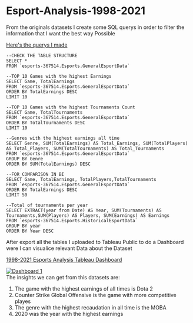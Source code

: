 # Esport-Analysis-1998-2021

From the originals datasets I create some SQL querys in order to filter the information that I want the best way Possible

[Here's the querys I made](https://console.cloud.google.com/bigquery?sq=341570980120:b81a6622d2f0414491b7b12e184d17ec)

````
--CHECK THE TABLE STRUCTURE
SELECT *
FROM `esports-367514.Esports.GeneralEsportData` 
````
````
--TOP 10 Games with the highest Earnings 
SELECT Game, TotalEarnings
FROM `esports-367514.Esports.GeneralEsportData` 
ORDER BY TotalEarnings DESC
LIMIT 10 
````
````
--TOP 10 Games with the highest Tournaments Count
SELECT Game, TotalTournaments
FROM `esports-367514.Esports.GeneralEsportData`  
ORDER BY TotalTournaments DESC
LIMIT 10 
````
````
--Genres with the highest earnings all time
SELECT Genre, SUM(TotalEarnings) AS Total_Earnings, SUM(TotalPlayers) AS Total_Players, SUM(TotalTournaments) AS Total_Tournaments
FROM `esports-367514.Esports.GeneralEsportData` 
GROUP BY Genre 
ORDER BY SUM(TotalEarnings) DESC
````
````
--FOR COMPARISON IN BI
SELECT Game, TotalEarnings, TotalPlayers,TotalTournaments
FROM `esports-367514.Esports.GeneralEsportData` 
ORDER BY TotalEarnings DESC
LIMIT 50 
````
````
--Total of tournaments per year
SELECT EXTRACT(year from Date) AS Year, SUM(Tournaments) AS Tournaments,SUM(Players) AS Players, SUM(Earnings) AS Earnings
FROM `esports-367514.Esports.HistoricalEsportData`
GROUP BY year 
ORDER BY Year DESC
````

After export all the tables I uploaded to Tableau Public to do a Dashboard were I can visualice relevant Data about the Dataset

[1998-2021 Esports Analysis Tableau Dashboard](https://public.tableau.com/app/profile/carlos1863/viz/1998-2021EsportsAnalysis/Dashboard1)
<div class='tableauPlaceholder' id='viz1667778500795' style='position: relative'><noscript><a href='#'><img alt='Dashboard 1 ' src='https:&#47;&#47;public.tableau.com&#47;static&#47;images&#47;19&#47;1998-2021EsportsAnalysis&#47;Dashboard1&#47;1_rss.png' style='border: none' /></a></noscript><object class='tableauViz'  style='display:none;'><param name='host_url' value='https%3A%2F%2Fpublic.tableau.com%2F' /> <param name='embed_code_version' value='3' /> <param name='site_root' value='' /><param name='name' value='1998-2021EsportsAnalysis&#47;Dashboard1' /><param name='tabs' value='no' /><param name='toolbar' value='yes' /><param name='static_image' value='https:&#47;&#47;public.tableau.com&#47;static&#47;images&#47;19&#47;1998-2021EsportsAnalysis&#47;Dashboard1&#47;1.png' /> <param name='animate_transition' value='yes' /><param name='display_static_image' value='yes' /><param name='display_spinner' value='yes' /><param name='display_overlay' value='yes' /><param name='display_count' value='yes' /><param name='language' value='en-US' /></object></div>     
The insights we can get from this datasets are:

1. The game with the highest earnings of all times is Dota 2
2. Counter Strike Global Offensive is the game with more competitive playes 
3. The genre with the highest recaudation in all time is the MOBA
4. 2020 was the year with the highest earnings
